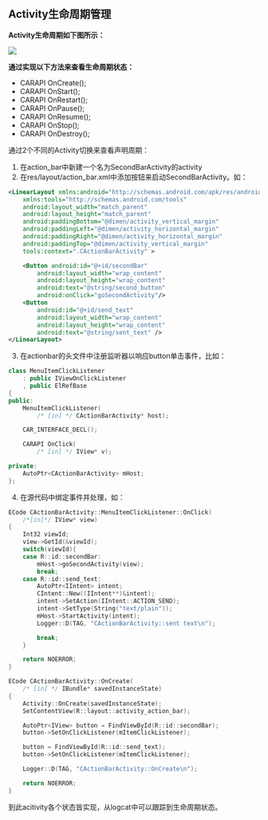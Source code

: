 ## Activity生命周期管理 ##
**Activity生命周期如下图所示：**

![](http://i.imgur.com/6x3rlIS.png)

**通过实现以下方法来查看生命周期状态：**
- CARAPI OnCreate();
- CARAPI OnStart();
- CARAPI OnRestart();
- CARAPI OnPause();
- CARAPI OnResume();
- CARAPI OnStop();
- CARAPI OnDestroy();

通过2个不同的Activity切换来查看声明周期：
1. 在action_bar中新建一个名为SecondBarActivity的activity
2. 在res/layout/action_bar.xml中添加按钮来启动SecondBarActivity。如：
```xml
<LinearLayout xmlns:android="http://schemas.android.com/apk/res/android"
    xmlns:tools="http://schemas.android.com/tools"
    android:layout_width="match_parent"
    android:layout_height="match_parent"
    android:paddingBottom="@dimen/activity_vertical_margin"
    android:paddingLeft="@dimen/activity_horizontal_margin"
    android:paddingRight="@dimen/activity_horizontal_margin"
    android:paddingTop="@dimen/activity_vertical_margin"
    tools:context=".CActionBarActivity" >

    <Button android:id="@+id/secondBar"
        android:layout_width="wrap_content"
        android:layout_height="wrap_content"
        android:text="@string/second_button"
        android:onClick="goSecondActivity"/>
    <Button
        android:id="@+id/send_text"
        android:layout_width="wrap_content"
        android:layout_height="wrap_content"
        android:text="@string/sent_text" />
</LinearLayout>
```
3. 在actionbar的头文件中注册监听器以响应button单击事件，比如：
```c++
class MenuItemClickListener
    : public IViewOnClickListener
    , public ElRefBase
{
public:
    MenuItemClickListener(
        /* [in] */ CActionBarActivity* host);

    CAR_INTERFACE_DECL();

    CARAPI OnClick(
        /* [in] */ IView* v);

private:
    AutoPtr<CActionBarActivity> mHost;
};
```
4. 在源代码中绑定事件并处理，如：
```c++
ECode CActionBarActivity::MenuItemClickListener::OnClick(
    /*[in]*/ IView* view)
{
    Int32 viewId;
    view->GetId(&viewId);
    switch(viewId){
    case R::id::secondBar:
        mHost->goSecondActivity(view);
        break;
    case R::id::send_text:
        AutoPtr<IIntent> intent;
        CIntent::New((IIntent**)&intent);
        intent->SetAction(IIntent::ACTION_SEND);
        intent->SetType(String("text/plain"));
        mHost->StartActivity(intent);
        Logger::D(TAG, "CActionBarActivity::sent text\n");

        break;
    }

    return NOERROR;
}

ECode CActionBarActivity::OnCreate(
    /* [in] */ IBundle* savedInstanceState)
{
    Activity::OnCreate(savedInstanceState);
    SetContentView(R::layout::activity_action_bar);

    AutoPtr<IView> button = FindViewById(R::id::secondBar);
    button->SetOnClickListener(mItemClickListener);

    button = FindViewById(R::id::send_text);
    button->SetOnClickListener(mItemClickListener);

    Logger::D(TAG, "CActionBarActivity::OnCreate\n");

    return NOERROR;
}
```

到此acitivity各个状态皆实现，从logcat中可以跟踪到生命周期状态。
